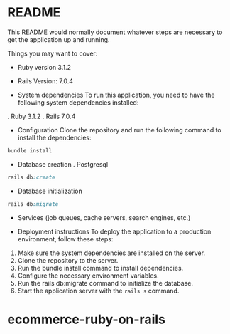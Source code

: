 # README

This README would normally document whatever steps are necessary to get the
application up and running.

Things you may want to cover:

* Ruby version 3.1.2
* Rails Version: 7.0.4

* System dependencies
To run this application, you need to have the following system dependencies installed:

. Ruby 3.1.2
. Rails 7.0.4

* Configuration
Clone the repository and run the following command to install the dependencies:

```ruby
bundle install
```
* Database creation
. Postgresql
```ruby
rails db:create
```
* Database initialization
```ruby
rails db:migrate
```

* Services (job queues, cache servers, search engines, etc.)

* Deployment instructions
To deploy the application to a production environment, follow these steps:
1. Make sure the system dependencies are installed on the server.
2. Clone the repository to the server.
3. Run the bundle install command to install dependencies.
4. Configure the necessary environment variables.
5. Run the rails db:migrate command to initialize the database.
6. Start the application server with the ``` rails s ``` command.
# ecommerce-ruby-on-rails
